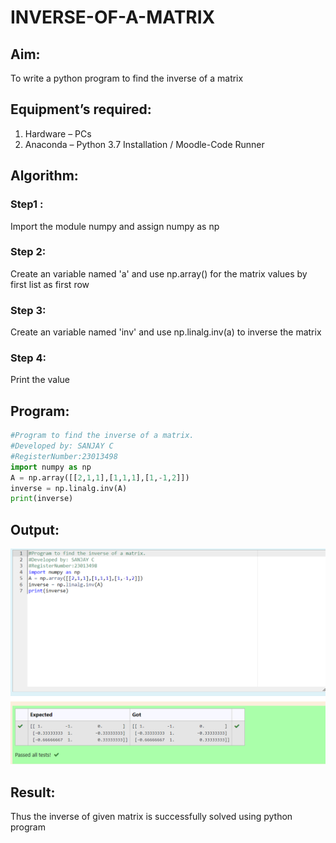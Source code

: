 # INVERSE-OF-A-MATRIX
## Aim:
To write a python program to find the inverse of a matrix
## Equipment’s required:
1. 	Hardware – PCs
2. 	Anaconda – Python 3.7 Installation / Moodle-Code Runner
## Algorithm:
### Step1 :
 Import the module numpy and assign numpy as np
### Step 2: 
Create an variable named 'a' and use np.array() for the matrix values by first list as first row 
### Step 3: 
Create an variable named 'inv' and use np.linalg.inv(a) to inverse the matrix
### Step 4: 
Print the value
## Program:
```py
#Program to find the inverse of a matrix.
#Developed by: SANJAY C
#RegisterNumber:23013498
import numpy as np
A = np.array([[2,1,1],[1,1,1],[1,-1,2]])
inverse = np.linalg.inv(A)
print(inverse)
```

## Output:
![](./EXP03.png)
## Result:
Thus the inverse of given matrix is successfully solved using python program

